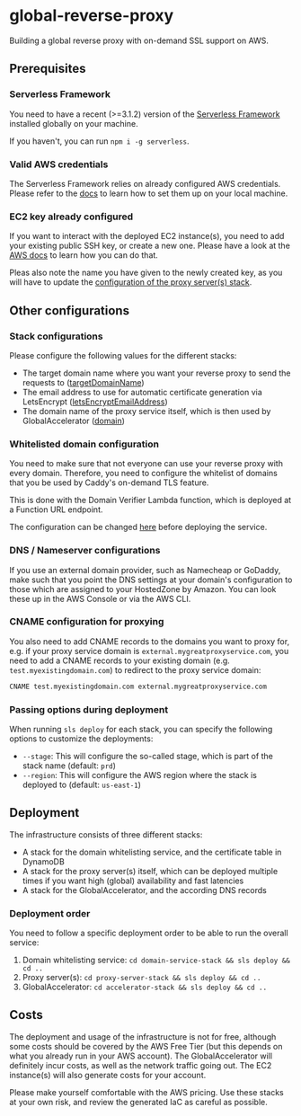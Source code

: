# global-reverse-proxy
Building a global reverse proxy with on-demand SSL support on AWS.

## Prerequisites

### Serverless Framework
You need to have a recent (>=3.1.2) version of the [Serverless Framework](https://goserverless.com) installed globally on your machine.

If you haven't, you can run `npm i -g serverless`.

### Valid AWS credentials
The Serverless Framework relies on already configured AWS credentials. Please refer to the [docs](https://www.serverless.com/framework/docs/providers/aws/guide/credentials/) to learn how to set them up on your local machine.

### EC2 key already configured
If you want to interact with the deployed EC2 instance(s), you need to add your existing public SSH key, or create a new one. Please have a look at the [AWS docs](https://docs.aws.amazon.com/AWSEC2/latest/UserGuide/create-key-pairs.html#how-to-generate-your-own-key-and-import-it-to-aws) to learn how you can do that.

Pleas also note the name you have given to the newly created key, as you will have to update the [configuration of the proxy server(s) stack](proxy-server-stack/serverless.yml#L15).

## Other configurations

### Stack configurations
Please configure the following values for the different stacks:
* The target domain name where you want your reverse proxy to send the requests to ([targetDomainName](proxy-server-stack/serverless.yml#L7))
* The email address to use for automatic certificate generation via LetsEncrypt ([letsEncryptEmailAddress](proxy-server-stack/serverless.yml#L8))
* The domain name of the proxy service itself, which is then used by GlobalAccelerator ([domain](accelerator-stack/serverless.yml#L6))

### Whitelisted domain configuration
You need to make sure that not everyone can use your reverse proxy with every domain. Therefore, you need to configure the whitelist of domains that you be used by Caddy's on-demand TLS feature.

This is done with the Domain Verifier Lambda function, which is deployed at a Function URL endpoint.

The configuration can be changed [here](domain-service-stack/src/domainVerifier.js#L3-L6) before deploying the service.

### DNS / Nameserver configurations
If you use an external domain provider, such as Namecheap or GoDaddy, make such that you point the DNS settings at your domain's configuration to those which are assigned to your HostedZone by Amazon. You can look these up in the AWS Console or via the AWS CLI.

### CNAME configuration for proxying
You also need to add CNAME records to the domains you want to proxy for, e.g. if your proxy service domain is `external.mygreatproxyservice.com`, you need to add a CNAME records to your existing domain (e.g. `test.myexistingdomain.com`) to redirect to the proxy service domain:

```bash
CNAME test.myexistingdomain.com external.mygreatproxyservice.com
```

### Passing options during deployment
When running `sls deploy` for each stack, you can specify the following options to customize the deployments:
* `--stage`: This will configure the so-called stage, which is part of the stack name (default: `prd`)
* `--region`: This will configure the AWS region where the stack is deployed to (default: `us-east-1`)

## Deployment
The infrastructure consists of three different stacks:

* A stack for the domain whitelisting service, and the certificate table in DynamoDB
* A stack for the proxy server(s) itself, which can be deployed multiple times if you want high (global) availability and fast latencies
* A stack for the GlobalAccelerator, and the according DNS records

### Deployment order
You need to follow a specific deployment order to be able to run the overall service:

1. Domain whitelisting service: `cd domain-service-stack && sls deploy && cd ..`
2. Proxy server(s): `cd proxy-server-stack && sls deploy && cd ..`
3. GlobalAccelerator: `cd accelerator-stack && sls deploy && cd ..`

## Costs
The deployment and usage of the infrastructure is not for free, although some costs should be covered by the AWS Free Tier (but this depends on what you already run in your AWS account). The GlobalAccelerator will definitely incur costs, as well as the network traffic going out. The EC2 instance(s) will also generate costs for your account.

Please make yourself comfortable with the AWS pricing. Use these stacks at your own risk, and review the generated IaC as careful as possible.

